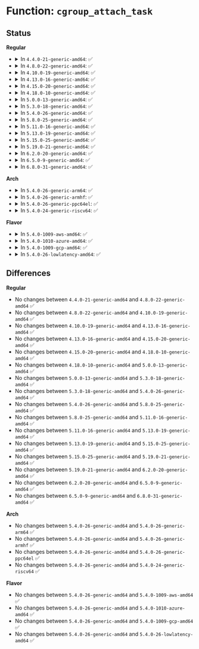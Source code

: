 # Function: <code>cgroup_attach_task</code>

## Status
<b>Regular</b>
<ul>
<li>
<details>
<summary>In <code>4.4.0-21-generic-amd64</code>: ✅</summary>

```c
int cgroup_attach_task(struct cgroup * dst_cgrp, struct task_struct * leader, bool threadgroup)
```

```json
{
  "name": "cgroup_attach_task",
  "collision_type": "Unique Static",
  "inline_type": "No",
  "funcs": [
    {
      "addr": 18446744071579987296,
      "name": "cgroup_attach_task",
      "external": false,
      "loc": "kernel/cgroup.c:2749",
      "file": "kernel/cgroup.c",
      "inline": "seen, unknown",
      "caller_inline": [],
      "caller_func": [
        "kernel/cgroup.c:cgroup_attach_task_all",
        "kernel/cgroup.c:__cgroup_procs_write"
      ]
    }
  ],
  "symbols": [
    {
      "addr": 18446744071579987296,
      "name": "cgroup_attach_task",
      "section": ".text",
      "bind": "STB_LOCAL",
      "size": 237
    }
  ]
}
```
</details>
</li>
<li>
<details>
<summary>In <code>4.8.0-22-generic-amd64</code>: ✅</summary>

```c
int cgroup_attach_task(struct cgroup * dst_cgrp, struct task_struct * leader, bool threadgroup)
```

```json
{
  "name": "cgroup_attach_task",
  "collision_type": "Unique Static",
  "inline_type": "No",
  "funcs": [
    {
      "addr": 18446744071580016784,
      "name": "cgroup_attach_task",
      "external": false,
      "loc": "kernel/cgroup.c:2804",
      "file": "kernel/cgroup.c",
      "inline": "seen, unknown",
      "caller_inline": [],
      "caller_func": [
        "kernel/cgroup.c:cgroup_attach_task_all"
      ]
    }
  ],
  "symbols": [
    {
      "addr": 18446744071580016784,
      "name": "cgroup_attach_task",
      "section": ".text",
      "bind": "STB_LOCAL",
      "size": 286
    }
  ]
}
```
</details>
</li>
<li>
<details>
<summary>In <code>4.10.0-19-generic-amd64</code>: ✅</summary>

```c
int cgroup_attach_task(struct cgroup * dst_cgrp, struct task_struct * leader, bool threadgroup)
```

```json
{
  "name": "cgroup_attach_task",
  "collision_type": "Unique Static",
  "inline_type": "No",
  "funcs": [
    {
      "addr": 18446744071580050368,
      "name": "cgroup_attach_task",
      "external": false,
      "loc": "kernel/cgroup.c:2809",
      "file": "kernel/cgroup.c",
      "inline": "seen, unknown",
      "caller_inline": [],
      "caller_func": [
        "kernel/cgroup.c:cgroup_attach_task_all"
      ]
    }
  ],
  "symbols": [
    {
      "addr": 18446744071580050368,
      "name": "cgroup_attach_task",
      "section": ".text",
      "bind": "STB_LOCAL",
      "size": 382
    }
  ]
}
```
</details>
</li>
<li>
<details>
<summary>In <code>4.13.0-16-generic-amd64</code>: ✅</summary>

```c
int cgroup_attach_task(struct cgroup * dst_cgrp, struct task_struct * leader, bool threadgroup)
```

```json
{
  "name": "cgroup_attach_task",
  "collision_type": "Unique Global",
  "inline_type": "No",
  "funcs": [
    {
      "addr": 18446744071580046272,
      "name": "cgroup_attach_task",
      "external": true,
      "loc": "kernel/cgroup/cgroup.c:2383",
      "file": "kernel/cgroup/cgroup.c",
      "inline": "seen, unknown",
      "caller_inline": [],
      "caller_func": [
        "kernel/cgroup/cgroup.c:__cgroup_procs_write",
        "kernel/cgroup/cgroup-v1.c:cgroup_attach_task_all"
      ]
    }
  ],
  "symbols": [
    {
      "addr": 18446744071580046272,
      "name": "cgroup_attach_task",
      "section": ".text",
      "bind": "STB_GLOBAL",
      "size": 493
    }
  ]
}
```
</details>
</li>
<li>
<details>
<summary>In <code>4.15.0-20-generic-amd64</code>: ✅</summary>

```c
int cgroup_attach_task(struct cgroup * dst_cgrp, struct task_struct * leader, bool threadgroup)
```

```json
{
  "name": "cgroup_attach_task",
  "collision_type": "Unique Global",
  "inline_type": "No",
  "funcs": [
    {
      "addr": 18446744071580096144,
      "name": "cgroup_attach_task",
      "external": true,
      "loc": "kernel/cgroup/cgroup.c:2592",
      "file": "kernel/cgroup/cgroup.c",
      "inline": "seen, unknown",
      "caller_inline": [],
      "caller_func": [
        "kernel/cgroup/cgroup.c:cgroup_threads_write",
        "kernel/cgroup/cgroup.c:cgroup_procs_write",
        "kernel/cgroup/cgroup-v1.c:cgroup_attach_task_all"
      ]
    }
  ],
  "symbols": [
    {
      "addr": 18446744071580096144,
      "name": "cgroup_attach_task",
      "section": ".text",
      "bind": "STB_GLOBAL",
      "size": 475
    }
  ]
}
```
</details>
</li>
<li>
<details>
<summary>In <code>4.18.0-10-generic-amd64</code>: ✅</summary>

```c
int cgroup_attach_task(struct cgroup * dst_cgrp, struct task_struct * leader, bool threadgroup)
```

```json
{
  "name": "cgroup_attach_task",
  "collision_type": "Unique Global",
  "inline_type": "No",
  "funcs": [
    {
      "addr": 18446744071580155360,
      "name": "cgroup_attach_task",
      "external": true,
      "loc": "kernel/cgroup/cgroup.c:2610",
      "file": "kernel/cgroup/cgroup.c",
      "inline": "seen, unknown",
      "caller_inline": [],
      "caller_func": [
        "kernel/cgroup/cgroup.c:cgroup_threads_write",
        "kernel/cgroup/cgroup.c:cgroup_procs_write",
        "kernel/cgroup/cgroup-v1.c:cgroup_attach_task_all"
      ]
    }
  ],
  "symbols": [
    {
      "addr": 18446744071580155360,
      "name": "cgroup_attach_task",
      "section": ".text",
      "bind": "STB_GLOBAL",
      "size": 446
    }
  ]
}
```
</details>
</li>
<li>
<details>
<summary>In <code>5.0.0-13-generic-amd64</code>: ✅</summary>

```c
int cgroup_attach_task(struct cgroup * dst_cgrp, struct task_struct * leader, bool threadgroup)
```

```json
{
  "name": "cgroup_attach_task",
  "collision_type": "Unique Global",
  "inline_type": "No",
  "funcs": [
    {
      "addr": 18446744071580203008,
      "name": "cgroup_attach_task",
      "external": true,
      "loc": "kernel/cgroup/cgroup.c:2651",
      "file": "kernel/cgroup/cgroup.c",
      "inline": "seen, unknown",
      "caller_inline": [],
      "caller_func": [
        "kernel/cgroup/cgroup.c:cgroup_threads_write",
        "kernel/cgroup/cgroup.c:cgroup_procs_write",
        "kernel/cgroup/cgroup-v1.c:cgroup_attach_task_all"
      ]
    }
  ],
  "symbols": [
    {
      "addr": 18446744071580203008,
      "name": "cgroup_attach_task",
      "section": ".text",
      "bind": "STB_GLOBAL",
      "size": 514
    }
  ]
}
```
</details>
</li>
<li>
<details>
<summary>In <code>5.3.0-18-generic-amd64</code>: ✅</summary>

```c
int cgroup_attach_task(struct cgroup * dst_cgrp, struct task_struct * leader, bool threadgroup)
```

```json
{
  "name": "cgroup_attach_task",
  "collision_type": "Unique Global",
  "inline_type": "No",
  "funcs": [
    {
      "addr": 18446744071580250336,
      "name": "cgroup_attach_task",
      "external": true,
      "loc": "kernel/cgroup/cgroup.c:2791",
      "file": "kernel/cgroup/cgroup.c",
      "inline": "seen, unknown",
      "caller_inline": [],
      "caller_func": [
        "kernel/cgroup/cgroup.c:cgroup_threads_write",
        "kernel/cgroup/cgroup.c:cgroup_procs_write",
        "kernel/cgroup/cgroup-v1.c:cgroup_attach_task_all"
      ]
    }
  ],
  "symbols": [
    {
      "addr": 18446744071580250336,
      "name": "cgroup_attach_task",
      "section": ".text",
      "bind": "STB_GLOBAL",
      "size": 523
    }
  ]
}
```
</details>
</li>
<li>
<details>
<summary>In <code>5.4.0-26-generic-amd64</code>: ✅</summary>

```c
int cgroup_attach_task(struct cgroup * dst_cgrp, struct task_struct * leader, bool threadgroup)
```

```json
{
  "name": "cgroup_attach_task",
  "collision_type": "Unique Global",
  "inline_type": "No",
  "funcs": [
    {
      "addr": 18446744071580298576,
      "name": "cgroup_attach_task",
      "external": true,
      "loc": "kernel/cgroup/cgroup.c:2792",
      "file": "kernel/cgroup/cgroup.c",
      "inline": "seen, unknown",
      "caller_inline": [],
      "caller_func": [
        "kernel/cgroup/cgroup.c:cgroup_threads_write",
        "kernel/cgroup/cgroup.c:cgroup_procs_write",
        "kernel/cgroup/cgroup-v1.c:cgroup_attach_task_all"
      ]
    }
  ],
  "symbols": [
    {
      "addr": 18446744071580298576,
      "name": "cgroup_attach_task",
      "section": ".text",
      "bind": "STB_GLOBAL",
      "size": 523
    }
  ]
}
```
</details>
</li>
<li>
<details>
<summary>In <code>5.8.0-25-generic-amd64</code>: ✅</summary>

```c
int cgroup_attach_task(struct cgroup * dst_cgrp, struct task_struct * leader, bool threadgroup)
```

```json
{
  "name": "cgroup_attach_task",
  "collision_type": "Unique Global",
  "inline_type": "No",
  "funcs": [
    {
      "addr": 18446744071580369760,
      "name": "cgroup_attach_task",
      "external": true,
      "loc": "kernel/cgroup/cgroup.c:2718",
      "file": "kernel/cgroup/cgroup.c",
      "inline": "seen, unknown",
      "caller_inline": [],
      "caller_func": [
        "kernel/cgroup/cgroup.c:cgroup_threads_write",
        "kernel/cgroup/cgroup.c:cgroup_procs_write",
        "kernel/cgroup/cgroup-v1.c:cgroup_attach_task_all"
      ]
    }
  ],
  "symbols": [
    {
      "addr": 18446744071580369760,
      "name": "cgroup_attach_task",
      "section": ".text",
      "bind": "STB_GLOBAL",
      "size": 510
    }
  ]
}
```
</details>
</li>
<li>
<details>
<summary>In <code>5.11.0-16-generic-amd64</code>: ✅</summary>

```c
int cgroup_attach_task(struct cgroup * dst_cgrp, struct task_struct * leader, bool threadgroup)
```

```json
{
  "name": "cgroup_attach_task",
  "collision_type": "Unique Global",
  "inline_type": "No",
  "funcs": [
    {
      "addr": 18446744071580356672,
      "name": "cgroup_attach_task",
      "external": true,
      "loc": "kernel/cgroup/cgroup.c:2714",
      "file": "kernel/cgroup/cgroup.c",
      "inline": "seen, unknown",
      "caller_inline": [],
      "caller_func": [
        "kernel/cgroup/cgroup.c:cgroup_threads_write",
        "kernel/cgroup/cgroup.c:cgroup_procs_write",
        "kernel/cgroup/cgroup-v1.c:cgroup_attach_task_all"
      ]
    }
  ],
  "symbols": [
    {
      "addr": 18446744071580356672,
      "name": "cgroup_attach_task",
      "section": ".text",
      "bind": "STB_GLOBAL",
      "size": 492
    }
  ]
}
```
</details>
</li>
<li>
<details>
<summary>In <code>5.13.0-19-generic-amd64</code>: ✅</summary>

```c
int cgroup_attach_task(struct cgroup * dst_cgrp, struct task_struct * leader, bool threadgroup)
```

```json
{
  "name": "cgroup_attach_task",
  "collision_type": "Unique Global",
  "inline_type": "No",
  "funcs": [
    {
      "addr": 18446744071580359872,
      "name": "cgroup_attach_task",
      "external": true,
      "loc": "kernel/cgroup/cgroup.c:2727",
      "file": "kernel/cgroup/cgroup.c",
      "inline": "seen, unknown",
      "caller_inline": [],
      "caller_func": [
        "kernel/cgroup/cgroup.c:__cgroup_procs_write",
        "kernel/cgroup/cgroup-v1.c:cgroup_attach_task_all"
      ]
    }
  ],
  "symbols": [
    {
      "addr": 18446744071580359872,
      "name": "cgroup_attach_task",
      "section": ".text",
      "bind": "STB_GLOBAL",
      "size": 474
    }
  ]
}
```
</details>
</li>
<li>
<details>
<summary>In <code>5.15.0-25-generic-amd64</code>: ✅</summary>

```c
int cgroup_attach_task(struct cgroup * dst_cgrp, struct task_struct * leader, bool threadgroup)
```

```json
{
  "name": "cgroup_attach_task",
  "collision_type": "Unique Global",
  "inline_type": "No",
  "funcs": [
    {
      "addr": 18446744071580518272,
      "name": "cgroup_attach_task",
      "external": true,
      "loc": "kernel/cgroup/cgroup.c:2782",
      "file": "kernel/cgroup/cgroup.c",
      "inline": "seen, unknown",
      "caller_inline": [],
      "caller_func": [
        "kernel/cgroup/cgroup.c:__cgroup_procs_write",
        "kernel/cgroup/cgroup-v1.c:cgroup_attach_task_all"
      ]
    }
  ],
  "symbols": [
    {
      "addr": 18446744071580518272,
      "name": "cgroup_attach_task",
      "section": ".text",
      "bind": "STB_GLOBAL",
      "size": 459
    }
  ]
}
```
</details>
</li>
<li>
<details>
<summary>In <code>5.19.0-21-generic-amd64</code>: ✅</summary>

```c
int cgroup_attach_task(struct cgroup * dst_cgrp, struct task_struct * leader, bool threadgroup)
```

```json
{
  "name": "cgroup_attach_task",
  "collision_type": "Unique Global",
  "inline_type": "No",
  "funcs": [
    {
      "addr": 18446744071580715120,
      "name": "cgroup_attach_task",
      "external": true,
      "loc": "kernel/cgroup/cgroup.c:2792",
      "file": "kernel/cgroup/cgroup.c",
      "inline": "seen, unknown",
      "caller_inline": [],
      "caller_func": [
        "kernel/cgroup/cgroup.c:__cgroup_procs_write",
        "kernel/cgroup/cgroup-v1.c:cgroup_attach_task_all"
      ]
    }
  ],
  "symbols": [
    {
      "addr": 18446744071580715120,
      "name": "cgroup_attach_task",
      "section": ".text",
      "bind": "STB_GLOBAL",
      "size": 503
    }
  ]
}
```
</details>
</li>
<li>
<details>
<summary>In <code>6.2.0-20-generic-amd64</code>: ✅</summary>

```c
int cgroup_attach_task(struct cgroup * dst_cgrp, struct task_struct * leader, bool threadgroup)
```

```json
{
  "name": "cgroup_attach_task",
  "collision_type": "Unique Global",
  "inline_type": "No",
  "funcs": [
    {
      "addr": 18446744071580989552,
      "name": "cgroup_attach_task",
      "external": true,
      "loc": "kernel/cgroup/cgroup.c:2888",
      "file": "kernel/cgroup/cgroup.c",
      "inline": "seen, unknown",
      "caller_inline": [],
      "caller_func": [
        "kernel/cgroup/cgroup.c:__cgroup_procs_write",
        "kernel/cgroup/cgroup-v1.c:cgroup_attach_task_all"
      ]
    }
  ],
  "symbols": [
    {
      "addr": 18446744071580989552,
      "name": "cgroup_attach_task",
      "section": ".text",
      "bind": "STB_GLOBAL",
      "size": 503
    }
  ]
}
```
</details>
</li>
<li>
<details>
<summary>In <code>6.5.0-9-generic-amd64</code>: ✅</summary>

```c
int cgroup_attach_task(struct cgroup * dst_cgrp, struct task_struct * leader, bool threadgroup)
```

```json
{
  "name": "cgroup_attach_task",
  "collision_type": "Unique Global",
  "inline_type": "No",
  "funcs": [
    {
      "addr": 18446744071581077104,
      "name": "cgroup_attach_task",
      "external": true,
      "loc": "kernel/cgroup/cgroup.c:2857",
      "file": "kernel/cgroup/cgroup.c",
      "inline": "seen, unknown",
      "caller_inline": [],
      "caller_func": [
        "kernel/cgroup/cgroup.c:__cgroup_procs_write",
        "kernel/cgroup/cgroup-v1.c:cgroup_attach_task_all"
      ]
    }
  ],
  "symbols": [
    {
      "addr": 18446744071581077104,
      "name": "cgroup_attach_task",
      "section": ".text",
      "bind": "STB_GLOBAL",
      "size": 503
    }
  ]
}
```
</details>
</li>
<li>
<details>
<summary>In <code>6.8.0-31-generic-amd64</code>: ✅</summary>

```c
int cgroup_attach_task(struct cgroup * dst_cgrp, struct task_struct * leader, bool threadgroup)
```

```json
{
  "name": "cgroup_attach_task",
  "collision_type": "Unique Global",
  "inline_type": "No",
  "funcs": [
    {
      "addr": 18446744071581174544,
      "name": "cgroup_attach_task",
      "external": true,
      "loc": "kernel/cgroup/cgroup.c:2866",
      "file": "kernel/cgroup/cgroup.c",
      "inline": "seen, unknown",
      "caller_inline": [],
      "caller_func": [
        "kernel/cgroup/cgroup.c:__cgroup_procs_write",
        "kernel/cgroup/cgroup-v1.c:cgroup_attach_task_all"
      ]
    }
  ],
  "symbols": [
    {
      "addr": 18446744071581174544,
      "name": "cgroup_attach_task",
      "section": ".text",
      "bind": "STB_GLOBAL",
      "size": 564
    }
  ]
}
```
</details>
</li>
</ul>
<b>Arch</b>
<ul>
<li>
<details>
<summary>In <code>5.4.0-26-generic-arm64</code>: ✅</summary>

```c
int cgroup_attach_task(struct cgroup * dst_cgrp, struct task_struct * leader, bool threadgroup)
```

```json
{
  "name": "cgroup_attach_task",
  "collision_type": "Unique Global",
  "inline_type": "No",
  "funcs": [
    {
      "addr": 18446603336491549504,
      "name": "cgroup_attach_task",
      "external": true,
      "loc": "kernel/cgroup/cgroup.c:2792",
      "file": "kernel/cgroup/cgroup.c",
      "inline": "seen, unknown",
      "caller_inline": [],
      "caller_func": [
        "kernel/cgroup/cgroup.c:cgroup_threads_write",
        "kernel/cgroup/cgroup.c:cgroup_procs_write",
        "kernel/cgroup/cgroup-v1.c:cgroup_attach_task_all"
      ]
    }
  ],
  "symbols": [
    {
      "addr": 18446603336491549504,
      "name": "cgroup_attach_task",
      "section": ".text",
      "bind": "STB_GLOBAL",
      "size": 644
    }
  ]
}
```
</details>
</li>
<li>
<details>
<summary>In <code>5.4.0-26-generic-armhf</code>: ✅</summary>

```c
int cgroup_attach_task(struct cgroup * dst_cgrp, struct task_struct * leader, bool threadgroup)
```

```json
{
  "name": "cgroup_attach_task",
  "collision_type": "Unique Global",
  "inline_type": "No",
  "funcs": [
    {
      "addr": 3225513860,
      "name": "cgroup_attach_task",
      "external": true,
      "loc": "kernel/cgroup/cgroup.c:2792",
      "file": "kernel/cgroup/cgroup.c",
      "inline": "seen, unknown",
      "caller_inline": [],
      "caller_func": [
        "kernel/cgroup/cgroup.c:cgroup_threads_write",
        "kernel/cgroup/cgroup.c:cgroup_procs_write",
        "kernel/cgroup/cgroup-v1.c:cgroup_attach_task_all"
      ]
    }
  ],
  "symbols": [
    {
      "addr": 3225513860,
      "name": "cgroup_attach_task",
      "section": ".text",
      "bind": "STB_GLOBAL",
      "size": 592
    }
  ]
}
```
</details>
</li>
<li>
<details>
<summary>In <code>5.4.0-26-generic-ppc64el</code>: ✅</summary>

```c
int cgroup_attach_task(struct cgroup * dst_cgrp, struct task_struct * leader, bool threadgroup)
```

```json
{
  "name": "cgroup_attach_task",
  "collision_type": "Unique Global",
  "inline_type": "No",
  "funcs": [
    {
      "addr": 13835058055284521104,
      "name": "cgroup_attach_task",
      "external": true,
      "loc": "kernel/cgroup/cgroup.c:2792",
      "file": "kernel/cgroup/cgroup.c",
      "inline": "seen, unknown",
      "caller_inline": [],
      "caller_func": [
        "kernel/cgroup/cgroup.c:cgroup_threads_write",
        "kernel/cgroup/cgroup.c:cgroup_procs_write",
        "kernel/cgroup/cgroup-v1.c:cgroup_attach_task_all"
      ]
    }
  ],
  "symbols": [
    {
      "addr": 13835058055284521104,
      "name": "cgroup_attach_task",
      "section": ".text",
      "bind": "STB_GLOBAL",
      "size": 752
    }
  ]
}
```
</details>
</li>
<li>
<details>
<summary>In <code>5.4.0-24-generic-riscv64</code>: ✅</summary>

```c
int cgroup_attach_task(struct cgroup * dst_cgrp, struct task_struct * leader, bool threadgroup)
```

```json
{
  "name": "cgroup_attach_task",
  "collision_type": "Unique Global",
  "inline_type": "No",
  "funcs": [
    {
      "addr": 18446743936271964326,
      "name": "cgroup_attach_task",
      "external": true,
      "loc": "kernel/cgroup/cgroup.c:2792",
      "file": "kernel/cgroup/cgroup.c",
      "inline": "seen, unknown",
      "caller_inline": [],
      "caller_func": [
        "kernel/cgroup/cgroup.c:cgroup_threads_write",
        "kernel/cgroup/cgroup.c:cgroup_procs_write",
        "kernel/cgroup/cgroup-v1.c:cgroup_attach_task_all"
      ]
    }
  ],
  "symbols": [
    {
      "addr": 18446743936271964326,
      "name": "cgroup_attach_task",
      "section": ".text",
      "bind": "STB_GLOBAL",
      "size": 540
    }
  ]
}
```
</details>
</li>
</ul>
<b>Flavor</b>
<ul>
<li>
<details>
<summary>In <code>5.4.0-1009-aws-amd64</code>: ✅</summary>

```c
int cgroup_attach_task(struct cgroup * dst_cgrp, struct task_struct * leader, bool threadgroup)
```

```json
{
  "name": "cgroup_attach_task",
  "collision_type": "Unique Global",
  "inline_type": "No",
  "funcs": [
    {
      "addr": 18446744071580267376,
      "name": "cgroup_attach_task",
      "external": true,
      "loc": "kernel/cgroup/cgroup.c:2792",
      "file": "kernel/cgroup/cgroup.c",
      "inline": "seen, unknown",
      "caller_inline": [],
      "caller_func": [
        "kernel/cgroup/cgroup.c:cgroup_threads_write",
        "kernel/cgroup/cgroup.c:cgroup_procs_write",
        "kernel/cgroup/cgroup-v1.c:cgroup_attach_task_all"
      ]
    }
  ],
  "symbols": [
    {
      "addr": 18446744071580267376,
      "name": "cgroup_attach_task",
      "section": ".text",
      "bind": "STB_GLOBAL",
      "size": 523
    }
  ]
}
```
</details>
</li>
<li>
<details>
<summary>In <code>5.4.0-1010-azure-amd64</code>: ✅</summary>

```c
int cgroup_attach_task(struct cgroup * dst_cgrp, struct task_struct * leader, bool threadgroup)
```

```json
{
  "name": "cgroup_attach_task",
  "collision_type": "Unique Global",
  "inline_type": "No",
  "funcs": [
    {
      "addr": 18446744071580214880,
      "name": "cgroup_attach_task",
      "external": true,
      "loc": "kernel/cgroup/cgroup.c:2792",
      "file": "kernel/cgroup/cgroup.c",
      "inline": "seen, unknown",
      "caller_inline": [],
      "caller_func": [
        "kernel/cgroup/cgroup.c:cgroup_threads_write",
        "kernel/cgroup/cgroup.c:cgroup_procs_write",
        "kernel/cgroup/cgroup-v1.c:cgroup_attach_task_all"
      ]
    }
  ],
  "symbols": [
    {
      "addr": 18446744071580214880,
      "name": "cgroup_attach_task",
      "section": ".text",
      "bind": "STB_GLOBAL",
      "size": 517
    }
  ]
}
```
</details>
</li>
<li>
<details>
<summary>In <code>5.4.0-1009-gcp-amd64</code>: ✅</summary>

```c
int cgroup_attach_task(struct cgroup * dst_cgrp, struct task_struct * leader, bool threadgroup)
```

```json
{
  "name": "cgroup_attach_task",
  "collision_type": "Unique Global",
  "inline_type": "No",
  "funcs": [
    {
      "addr": 18446744071580258624,
      "name": "cgroup_attach_task",
      "external": true,
      "loc": "kernel/cgroup/cgroup.c:2792",
      "file": "kernel/cgroup/cgroup.c",
      "inline": "seen, unknown",
      "caller_inline": [],
      "caller_func": [
        "kernel/cgroup/cgroup.c:cgroup_threads_write",
        "kernel/cgroup/cgroup.c:cgroup_procs_write",
        "kernel/cgroup/cgroup-v1.c:cgroup_attach_task_all"
      ]
    }
  ],
  "symbols": [
    {
      "addr": 18446744071580258624,
      "name": "cgroup_attach_task",
      "section": ".text",
      "bind": "STB_GLOBAL",
      "size": 523
    }
  ]
}
```
</details>
</li>
<li>
<details>
<summary>In <code>5.4.0-26-lowlatency-amd64</code>: ✅</summary>

```c
int cgroup_attach_task(struct cgroup * dst_cgrp, struct task_struct * leader, bool threadgroup)
```

```json
{
  "name": "cgroup_attach_task",
  "collision_type": "Unique Global",
  "inline_type": "No",
  "funcs": [
    {
      "addr": 18446744071580311968,
      "name": "cgroup_attach_task",
      "external": true,
      "loc": "kernel/cgroup/cgroup.c:2792",
      "file": "kernel/cgroup/cgroup.c",
      "inline": "seen, unknown",
      "caller_inline": [],
      "caller_func": [
        "kernel/cgroup/cgroup.c:cgroup_threads_write",
        "kernel/cgroup/cgroup.c:cgroup_procs_write",
        "kernel/cgroup/cgroup-v1.c:cgroup_attach_task_all"
      ]
    }
  ],
  "symbols": [
    {
      "addr": 18446744071580311968,
      "name": "cgroup_attach_task",
      "section": ".text",
      "bind": "STB_GLOBAL",
      "size": 545
    }
  ]
}
```
</details>
</li>
</ul>

## Differences
<b>Regular</b>
<ul>
<li>
No changes between <code>4.4.0-21-generic-amd64</code> and <code>4.8.0-22-generic-amd64</code> ✅
</li>
<li>
No changes between <code>4.8.0-22-generic-amd64</code> and <code>4.10.0-19-generic-amd64</code> ✅
</li>
<li>
No changes between <code>4.10.0-19-generic-amd64</code> and <code>4.13.0-16-generic-amd64</code> ✅
</li>
<li>
No changes between <code>4.13.0-16-generic-amd64</code> and <code>4.15.0-20-generic-amd64</code> ✅
</li>
<li>
No changes between <code>4.15.0-20-generic-amd64</code> and <code>4.18.0-10-generic-amd64</code> ✅
</li>
<li>
No changes between <code>4.18.0-10-generic-amd64</code> and <code>5.0.0-13-generic-amd64</code> ✅
</li>
<li>
No changes between <code>5.0.0-13-generic-amd64</code> and <code>5.3.0-18-generic-amd64</code> ✅
</li>
<li>
No changes between <code>5.3.0-18-generic-amd64</code> and <code>5.4.0-26-generic-amd64</code> ✅
</li>
<li>
No changes between <code>5.4.0-26-generic-amd64</code> and <code>5.8.0-25-generic-amd64</code> ✅
</li>
<li>
No changes between <code>5.8.0-25-generic-amd64</code> and <code>5.11.0-16-generic-amd64</code> ✅
</li>
<li>
No changes between <code>5.11.0-16-generic-amd64</code> and <code>5.13.0-19-generic-amd64</code> ✅
</li>
<li>
No changes between <code>5.13.0-19-generic-amd64</code> and <code>5.15.0-25-generic-amd64</code> ✅
</li>
<li>
No changes between <code>5.15.0-25-generic-amd64</code> and <code>5.19.0-21-generic-amd64</code> ✅
</li>
<li>
No changes between <code>5.19.0-21-generic-amd64</code> and <code>6.2.0-20-generic-amd64</code> ✅
</li>
<li>
No changes between <code>6.2.0-20-generic-amd64</code> and <code>6.5.0-9-generic-amd64</code> ✅
</li>
<li>
No changes between <code>6.5.0-9-generic-amd64</code> and <code>6.8.0-31-generic-amd64</code> ✅
</li>
</ul>
<b>Arch</b>
<ul>
<li>
No changes between <code>5.4.0-26-generic-amd64</code> and <code>5.4.0-26-generic-arm64</code> ✅
</li>
<li>
No changes between <code>5.4.0-26-generic-amd64</code> and <code>5.4.0-26-generic-armhf</code> ✅
</li>
<li>
No changes between <code>5.4.0-26-generic-amd64</code> and <code>5.4.0-26-generic-ppc64el</code> ✅
</li>
<li>
No changes between <code>5.4.0-26-generic-amd64</code> and <code>5.4.0-24-generic-riscv64</code> ✅
</li>
</ul>
<b>Flavor</b>
<ul>
<li>
No changes between <code>5.4.0-26-generic-amd64</code> and <code>5.4.0-1009-aws-amd64</code> ✅
</li>
<li>
No changes between <code>5.4.0-26-generic-amd64</code> and <code>5.4.0-1010-azure-amd64</code> ✅
</li>
<li>
No changes between <code>5.4.0-26-generic-amd64</code> and <code>5.4.0-1009-gcp-amd64</code> ✅
</li>
<li>
No changes between <code>5.4.0-26-generic-amd64</code> and <code>5.4.0-26-lowlatency-amd64</code> ✅
</li>
</ul>
